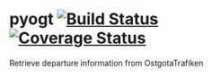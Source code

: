# pyogt [![Build Status](https://travis-ci.com/claha/pyogt.svg?branch=master)](https://travis-ci.com/claha/pyogt) [![Coverage Status](https://coveralls.io/repos/github/claha/pyogt/badge.svg?branch=master)](https://coveralls.io/github/claha/pyogt?branch=master)
Retrieve departure information from OstgotaTrafiken
